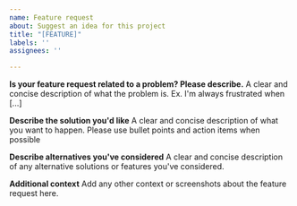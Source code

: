 ```yaml
---
name: Feature request
about: Suggest an idea for this project
title: "[FEATURE]"
labels: ''
assignees: ''

---
```


**Is your feature request related to a problem? Please describe.**
A clear and concise description of what the problem is. Ex. I'm always frustrated when [...]

**Describe the solution you'd like**
A clear and concise description of what you want to happen. Please use bullet points and action items when possible 

**Describe alternatives you've considered**
A clear and concise description of any alternative solutions or features you've considered.

**Additional context**
Add any other context or screenshots about the feature request here.
